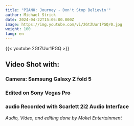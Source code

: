 ```yaml
---
title: "PIANO: Journey - Don't Stop Believin'"
author: Michael Strick
date: 2024-04-22T15:05:00.000Z
image: https://img.youtube.com/vi/2GtZUur1PGQ/0.jpg
weight: 100
lang: en
---
```

{{< youtube 2GtZUur1PGQ  >}}

## Video Shot with:
### Camera: Samsung Galaxy Z fold 5
### Edited on Sony Vegas Pro
### audio Recorded with Scarlett 2i2 Audio Interface

*Audio, Video, and editing done by Mokel Entertainment*
